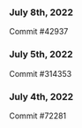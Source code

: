 ### July 8th, 2022

Commit #42937

### July 5th, 2022

Commit #314353


### July 4th, 2022

Commit #72281
